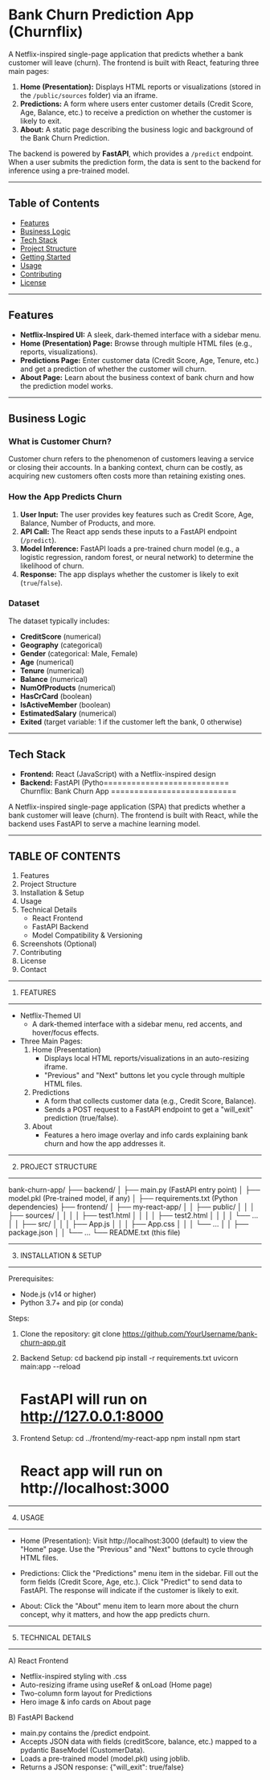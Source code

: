 # Bank Churn Prediction App (Churnflix)

A Netflix-inspired single-page application that predicts whether a bank customer will leave (churn). The frontend is built with React, featuring three main pages:

1. **Home (Presentation):** Displays HTML reports or visualizations (stored in the `/public/sources` folder) via an iframe.  
2. **Predictions:** A form where users enter customer details (Credit Score, Age, Balance, etc.) to receive a prediction on whether the customer is likely to exit.  
3. **About:** A static page describing the business logic and background of the Bank Churn Prediction.

The backend is powered by **FastAPI**, which provides a `/predict` endpoint. When a user submits the prediction form, the data is sent to the backend for inference using a pre-trained model.

---

## Table of Contents

- [Features](#features)  
- [Business Logic](#business-logic)  
- [Tech Stack](#tech-stack)  
- [Project Structure](#project-structure)  
- [Getting Started](#getting-started)  
- [Usage](#usage)  
- [Contributing](#contributing)  
- [License](#license)

---

## Features

- **Netflix-Inspired UI:** A sleek, dark-themed interface with a sidebar menu.  
- **Home (Presentation) Page:** Browse through multiple HTML files (e.g., reports, visualizations).  
- **Predictions Page:** Enter customer data (Credit Score, Age, Tenure, etc.) and get a prediction of whether the customer will churn.  
- **About Page:** Learn about the business context of bank churn and how the prediction model works.

---

## Business Logic

### What is Customer Churn?
Customer churn refers to the phenomenon of customers leaving a service or closing their accounts. In a banking context, churn can be costly, as acquiring new customers often costs more than retaining existing ones.

### How the App Predicts Churn
1. **User Input:** The user provides key features such as Credit Score, Age, Balance, Number of Products, and more.  
2. **API Call:** The React app sends these inputs to a FastAPI endpoint (`/predict`).  
3. **Model Inference:** FastAPI loads a pre-trained churn model (e.g., a logistic regression, random forest, or neural network) to determine the likelihood of churn.  
4. **Response:** The app displays whether the customer is likely to exit (`true`/`false`).

### Dataset
The dataset typically includes:
- **CreditScore** (numerical)  
- **Geography** (categorical)  
- **Gender** (categorical: Male, Female)  
- **Age** (numerical)  
- **Tenure** (numerical)  
- **Balance** (numerical)  
- **NumOfProducts** (numerical)  
- **HasCrCard** (boolean)  
- **IsActiveMember** (boolean)  
- **EstimatedSalary** (numerical)  
- **Exited** (target variable: 1 if the customer left the bank, 0 otherwise)

---

## Tech Stack

- **Frontend:** React (JavaScript) with a Netflix-inspired design  
- **Backend:** FastAPI (Pytho===========================
Churnflix: Bank Churn App
===========================

A Netflix-inspired single-page application (SPA) that predicts whether a bank customer will leave (churn).
The frontend is built with React, while the backend uses FastAPI to serve a machine learning model.

-----------------------------------------------------------
TABLE OF CONTENTS
-----------------------------------------------------------
1. Features
2. Project Structure
3. Installation & Setup
4. Usage
5. Technical Details
   - React Frontend
   - FastAPI Backend
   - Model Compatibility & Versioning
6. Screenshots (Optional)
7. Contributing
8. License
9. Contact

-----------------------------------------------------------
1. FEATURES
-----------------------------------------------------------
- Netflix-Themed UI
  * A dark-themed interface with a sidebar menu, red accents, and hover/focus effects.
- Three Main Pages:
  1) Home (Presentation)
     - Displays local HTML reports/visualizations in an auto-resizing iframe.
     - "Previous" and "Next" buttons let you cycle through multiple HTML files.
  2) Predictions
     - A form that collects customer data (e.g., Credit Score, Balance).
     - Sends a POST request to a FastAPI endpoint to get a "will_exit" prediction (true/false).
  3) About
     - Features a hero image overlay and info cards explaining bank churn and how the app addresses it.

-----------------------------------------------------------
2. PROJECT STRUCTURE
-----------------------------------------------------------
bank-churn-app/
├── backend/
│   ├── main.py             (FastAPI entry point)
│   ├── model.pkl           (Pre-trained model, if any)
│   ├── requirements.txt    (Python dependencies)
├── frontend/
│   ├── my-react-app/
│   │   ├── public/
│   │   │   ├── sources/
│   │   │   │   ├── test1.html
│   │   │   │   ├── test2.html
│   │   │   │   └── ...
│   │   ├── src/
│   │   │   ├── App.js
│   │   │   ├── App.css
│   │   │   └── ...
│   │   ├── package.json
│   │   └── ...
└── README.txt (this file)

-----------------------------------------------------------
3. INSTALLATION & SETUP
-----------------------------------------------------------
Prerequisites:
- Node.js (v14 or higher)
- Python 3.7+ and pip (or conda)

Steps:
1. Clone the repository:
   git clone https://github.com/YourUsername/bank-churn-app.git

2. Backend Setup:
   cd backend
   pip install -r requirements.txt
   uvicorn main:app --reload
   # FastAPI will run on http://127.0.0.1:8000

3. Frontend Setup:
   cd ../frontend/my-react-app
   npm install
   npm start
   # React app will run on http://localhost:3000

-----------------------------------------------------------
4. USAGE
-----------------------------------------------------------
- Home (Presentation): 
  Visit http://localhost:3000 (default) to view the "Home" page. 
  Use the "Previous" and "Next" buttons to cycle through HTML files.

- Predictions:
  Click the "Predictions" menu item in the sidebar.
  Fill out the form fields (Credit Score, Age, etc.).
  Click "Predict" to send data to FastAPI. 
  The response will indicate if the customer is likely to exit.

- About:
  Click the "About" menu item to learn more about the churn concept, 
  why it matters, and how the app predicts churn.

-----------------------------------------------------------
5. TECHNICAL DETAILS
-----------------------------------------------------------
A) React Frontend
   - Netflix-inspired styling with .css
   - Auto-resizing iframe using useRef & onLoad (Home page)
   - Two-column form layout for Predictions
   - Hero image & info cards on About page

B) FastAPI Backend
   - main.py contains the /predict endpoint.
   - Accepts JSON data with fields (creditScore, balance, etc.) 
     mapped to a pydantic BaseModel (CustomerData).
   - Loads a pre-trained model (model.pkl) using joblib.
   - Returns a JSON response: {"will_exit": true/false}